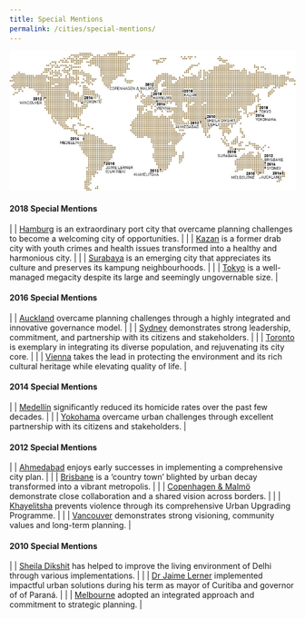 ```yaml
---
title: Special Mentions
permalink: /cities/special-mentions/
---
```


![Special Mentions](/images/laureates/worldmap-special-mentions.jpg/)

#### **2018 Special Mentions**

| | [Hamburg](/hamburg/) is an extraordinary port city that overcame planning challenges to become a welcoming city of opportunities. | 
| | [Kazan](/kazan/) is a former drab city with youth crimes and health issues transformed into a healthy and harmonious city. |
| | [Surabaya](/surabaya/) is an emerging city that appreciates its culture and preserves its kampung neighbourhoods. | 
| | [Tokyo](/tokyo/) is a well-managed megacity despite its large and seemingly ungovernable size. |

#### **2016 Special Mentions**

| | [Auckland](/auckland/) overcame planning challenges through a highly integrated and innovative governance model. |
| | [Sydney](/sydney/) demonstrates strong leadership, commitment, and partnership with its citizens and stakeholders. |
| | [Toronto](/toronto/) is exemplary in integrating its diverse population, and rejuvenating its city core. | 
| | [Vienna](/vienna/) takes the lead in protecting the environment and its rich cultural heritage while elevating quality of life. | 

#### **2014 Special Mentions**

| | [Medellín](/medellin-special-mention/) significantly reduced its homicide rates over the past few decades. | 
| | [Yokohama](/yokohama/) overcame urban challenges through excellent partnership with its citizens and stakeholders. | 

#### **2012 Special Mentions**

| | [Ahmedabad](/ahmedabad/) enjoys early successes in implementing a comprehensive city plan. | 
| | [Brisbane](/brisbane/) is a ‘country town’ blighted by urban decay transformed into a vibrant metropolis. | 
| | [Copenhagen & Malmö](/copenhagen-malmo/) demonstrate close collaboration and a shared vision across borders. | 
| | [Khayelitsha](/khayelitsha/) prevents violence through its comprehensive Urban Upgrading Programme. | 
| | [Vancouver](/vancouver/) demonstrates strong visioning, community values and long-term planning. | 

#### **2010 Special Mentions**

| | [Sheila Dikshit](/sheila-dikshit/) has helped to improve the living environment of Delhi through various implementations. | 
| | [Dr Jaime Lerner](/jaime-lerner/) implemented impactful urban solutions during his term as mayor of Curitiba and governor of of Paraná. | 
| | [Melbourne](/melbourne/) adopted an integrated approach and commitment to strategic planning. | 

